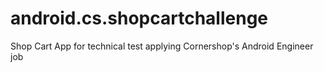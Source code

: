 # android.cs.shopcartchallenge
Shop Cart App for technical test applying Cornershop's Android Engineer job
